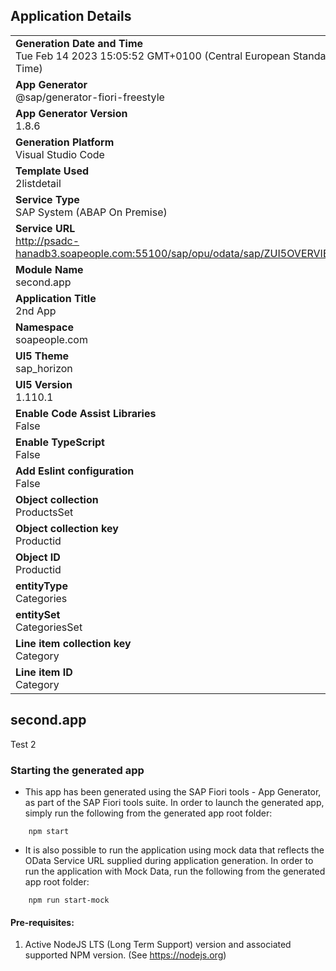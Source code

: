 ## Application Details
|               |
| ------------- |
|**Generation Date and Time**<br>Tue Feb 14 2023 15:05:52 GMT+0100 (Central European Standard Time)|
|**App Generator**<br>@sap/generator-fiori-freestyle|
|**App Generator Version**<br>1.8.6|
|**Generation Platform**<br>Visual Studio Code|
|**Template Used**<br>2listdetail|
|**Service Type**<br>SAP System (ABAP On Premise)|
|**Service URL**<br>http://psadc-hanadb3.soapeople.com:55100/sap/opu/odata/sap/ZUI5OVERVIEW_SRV
|**Module Name**<br>second.app|
|**Application Title**<br>2nd App|
|**Namespace**<br>soapeople.com|
|**UI5 Theme**<br>sap_horizon|
|**UI5 Version**<br>1.110.1|
|**Enable Code Assist Libraries**<br>False|
|**Enable TypeScript**<br>False|
|**Add Eslint configuration**<br>False|
|**Object collection**<br>ProductsSet|
|**Object collection key**<br>Productid|
|**Object ID**<br>Productid|
|**entityType**<br>Categories|
|**entitySet**<br>CategoriesSet|
|**Line item collection key**<br>Category|
|**Line item ID**<br>Category|

## second.app

Test 2

### Starting the generated app

-   This app has been generated using the SAP Fiori tools - App Generator, as part of the SAP Fiori tools suite.  In order to launch the generated app, simply run the following from the generated app root folder:

```
    npm start
```

- It is also possible to run the application using mock data that reflects the OData Service URL supplied during application generation.  In order to run the application with Mock Data, run the following from the generated app root folder:

```
    npm run start-mock
```

#### Pre-requisites:

1. Active NodeJS LTS (Long Term Support) version and associated supported NPM version.  (See https://nodejs.org)


